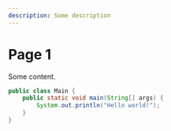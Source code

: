 ```yaml
---
description: Some description
---
```


# Page 1

Some content.

```java
public class Main {
    public static void main(String[] args) {
        System.out.println("Hello world!");
    }
}
```
